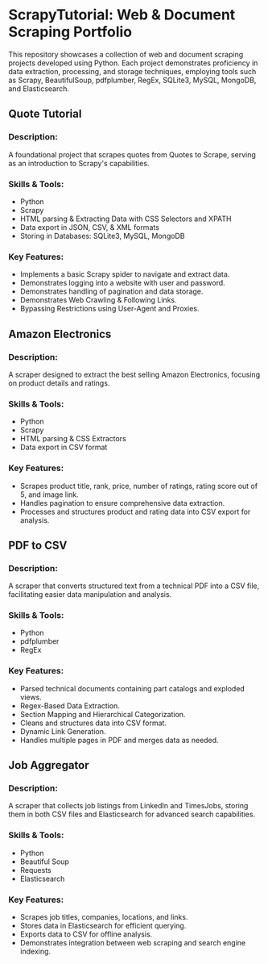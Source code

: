 # ScrapyTutorial: Web & Document Scraping Portfolio
This repository showcases a collection of web and document scraping projects developed using Python. Each project demonstrates proficiency in data extraction, processing, and storage techniques, employing tools such as Scrapy, BeautifulSoup, pdfplumber, RegEx, SQLite3, MySQL, MongoDB, and Elasticsearch.

## Quote Tutorial
### Description:
A foundational project that scrapes quotes from Quotes to Scrape, serving as an introduction to Scrapy's capabilities.
### Skills & Tools:
+ Python
+ Scrapy
+ HTML parsing & Extracting Data with CSS Selectors and XPATH
+ Data export in JSON, CSV, & XML formats
+ Storing in Databases: SQLite3, MySQL, MongoDB
### Key Features:
+ Implements a basic Scrapy spider to navigate and extract data.
+ Demonstrates logging into a website with user and password.
+ Demonstrates handling of pagination and data storage.
+ Demonstrates Web Crawling & Following Links.
+ Bypassing Restrictions using User-Agent and Proxies.

## Amazon Electronics
### Description:
A scraper designed to extract the best selling Amazon Electronics, focusing on product details and ratings.
### Skills & Tools:
+ Python
+ Scrapy
+ HTML parsing & CSS Extractors
+ Data export in CSV format
### Key Features:
+ Scrapes product title, rank, price, number of ratings, rating score out of 5, and image link.
+ Handles pagination to ensure comprehensive data extraction.
+ Processes and structures product and rating data into CSV export for analysis.

## PDF to CSV
### Description:
A scraper that converts structured text from a technical PDF into a CSV file, facilitating easier data manipulation and analysis.
### Skills & Tools:
+ Python
+ pdfplumber
+ RegEx
### Key Features:
+ Parsed technical documents containing part catalogs and exploded views.
+ Regex-Based Data Extraction.
+ Section Mapping and Hierarchical Categorization.
+ Cleans and structures data into CSV format.
+ Dynamic Link Generation.
+ Handles multiple pages in PDF and merges data as needed.

## Job Aggregator
### Description:
A scraper that collects job listings from LinkedIn and TimesJobs, storing them in both CSV files and Elasticsearch for advanced search capabilities.
### Skills & Tools:
+ Python
+ Beautiful Soup
+ Requests
+ Elasticsearch
### Key Features:
+ Scrapes job titles, companies, locations, and links.
+ Stores data in Elasticsearch for efficient querying.
+ Exports data to CSV for offline analysis.
+ Demonstrates integration between web scraping and search engine indexing.
